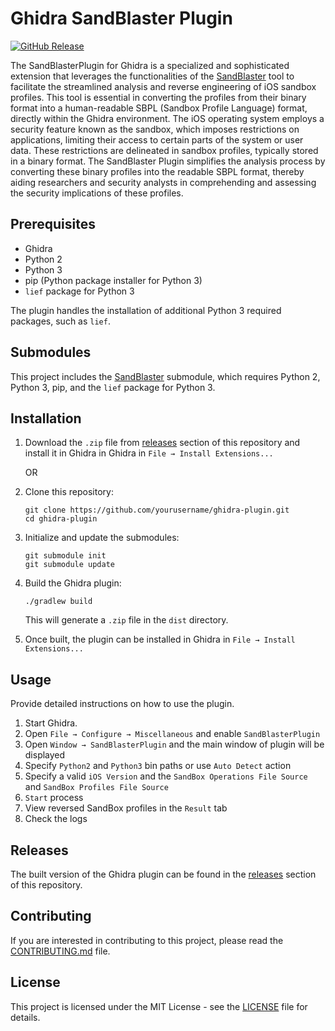# Ghidra SandBlaster Plugin

[![GitHub Release](https://img.shields.io/github/release/shark4ce/Ghidra-SandBlaster-Plugin.svg)](https://github.com/shark4ce/Ghidra-SandBlaster-Plugin/releases/)


The SandBlasterPlugin for Ghidra is a specialized and sophisticated extension that leverages the functionalities of the [SandBlaster](https://github.com/malus-security/sandblaster.git) tool to facilitate the streamlined analysis and reverse engineering of iOS sandbox profiles. This tool is essential in converting the profiles from their binary format into a human-readable SBPL (Sandbox Profile Language) format, directly within the Ghidra environment. The iOS operating system employs a security feature known as the sandbox, which imposes restrictions on applications, limiting their access to certain parts of the system or user data. These restrictions are delineated in sandbox profiles, typically stored in a binary format. The SandBlaster Plugin simplifies the analysis process by converting these binary profiles into the readable SBPL format, thereby aiding researchers and security analysts in comprehending and assessing the security implications of these profiles.


## Prerequisites

- Ghidra
- Python 2
- Python 3
- pip (Python package installer for Python 3)
- `lief` package for Python 3

The plugin handles the installation of additional Python 3 required packages, such as `lief`.

## Submodules

This project includes the [SandBlaster](https://github.com/malus-security/sandblaster.git) submodule, which requires Python 2, Python 3, pip, and the `lief` package for Python 3.

## Installation

1. Download the `.zip` file from [releases](https://github.com/shark4ce/Ghidra-SandBlaster-Plugin/releases/) section of this repository and install it in Ghidra in Ghidra in `File → Install Extensions...`

    OR
   
1. Clone this repository:

    ```
    git clone https://github.com/yourusername/ghidra-plugin.git
    cd ghidra-plugin
    ```

2. Initialize and update the submodules:

    ```
    git submodule init
    git submodule update
    ```

3. Build the Ghidra plugin:

    ```
    ./gradlew build
    ```

    This will generate a `.zip` file in the `dist` directory.

4. Once built, the plugin can be installed in Ghidra in `File → Install Extensions...`

## Usage

Provide detailed instructions on how to use the plugin.

1. Start Ghidra.
2. Open `File → Configure → Miscellaneous` and enable `SandBlasterPlugin`
3. Open `Window → SandBlasterPlugin` and the main window of plugin will be displayed
4. Specify `Python2` and `Python3` bin paths or use `Auto Detect` action
5. Specify a valid `iOS Version` and the `SandBox Operations File Source` and `SandBox Profiles File Source`
6. `Start` process
7. View reversed SandBox profiles in the `Result` tab
8. Check the logs

## Releases

The built version of the Ghidra plugin can be found in the [releases](https://github.com/shark4ce/Ghidra-SandBlaster-Plugin/releases/) section of this repository.

## Contributing

If you are interested in contributing to this project, please read the [CONTRIBUTING.md](CONTRIBUTING.md) file.

## License

This project is licensed under the MIT License - see the [LICENSE](LICENSE) file for details.
